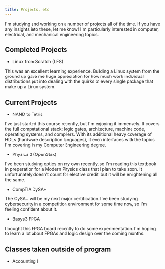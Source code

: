 ```yaml
---
title: Projects, etc
---
```


I'm studying and working on a number of projects all of the time. If you have any insights into these, let me know! I'm particularly interested in computer, electrical, and mechanical engineering topics.

## Completed Projects

- Linux from Scratch (LFS)

This was an excellent learning experience. Building a Linux system from the ground up gave me huge appreciation for how much work individual distributions put into dealing with the quirks of every single package that make up a Linux system.

## Current Projects

- NAND to Tetris

I've just started this course recently, but I'm enjoying it immensely. It covers the full computational stack: logic gates, architecture, machine code, operating systems, and compilers. With its additional heavy coverage of HDLs (hardware description languages), it even interfaces with the topics I'm covering in my Computer Engineering degree.

- Physics 3 (OpenStax)

I've been studying optics on my own recently, so I'm reading this textbook in preperation for a Modern Physics class that I plan to take soon. It unfortunately doesn't count for elective credit, but it will be enlightening all the same.

- CompTIA CySA+

The CySA+ will be my next major certification. I've been studying cybersecurity in a competition environment for some time now, so I'm feeling confident about it.

- Basys3 FPGA

I bought this FPGA board recently to do some experimentation. I'm hoping to learn a lot about FPGAs and logic design over the coming months.

## Classes taken outside of program

- Accounting I